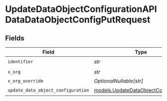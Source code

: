 # UpdateDataObjectConfigurationAPIDataDataObjectConfigPutRequest


## Fields

| Field                                                                              | Type                                                                               | Required                                                                           | Description                                                                        |
| ---------------------------------------------------------------------------------- | ---------------------------------------------------------------------------------- | ---------------------------------------------------------------------------------- | ---------------------------------------------------------------------------------- |
| `identifier`                                                                       | *str*                                                                              | :heavy_check_mark:                                                                 | N/A                                                                                |
| `x_org`                                                                            | *str*                                                                              | :heavy_check_mark:                                                                 | N/A                                                                                |
| `x_org_override`                                                                   | *OptionalNullable[str]*                                                            | :heavy_minus_sign:                                                                 | N/A                                                                                |
| `update_data_object_configuration`                                                 | [models.UpdateDataObjectConfiguration](../models/updatedataobjectconfiguration.md) | :heavy_check_mark:                                                                 | N/A                                                                                |
